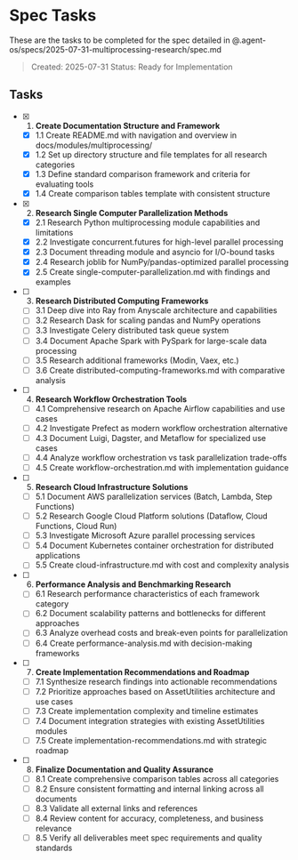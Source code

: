 # Spec Tasks

These are the tasks to be completed for the spec detailed in @.agent-os/specs/2025-07-31-multiprocessing-research/spec.md

> Created: 2025-07-31
> Status: Ready for Implementation

## Tasks

- [x] 1. **Create Documentation Structure and Framework**
  - [x] 1.1 Create README.md with navigation and overview in docs/modules/multiprocessing/
  - [x] 1.2 Set up directory structure and file templates for all research categories
  - [x] 1.3 Define standard comparison framework and criteria for evaluating tools
  - [x] 1.4 Create comparison tables template with consistent structure

- [x] 2. **Research Single Computer Parallelization Methods**
  - [x] 2.1 Research Python multiprocessing module capabilities and limitations
  - [x] 2.2 Investigate concurrent.futures for high-level parallel processing
  - [x] 2.3 Document threading module and asyncio for I/O-bound tasks
  - [x] 2.4 Research joblib for NumPy/pandas-optimized parallel processing
  - [x] 2.5 Create single-computer-parallelization.md with findings and examples

- [ ] 3. **Research Distributed Computing Frameworks**
  - [ ] 3.1 Deep dive into Ray from Anyscale architecture and capabilities
  - [ ] 3.2 Research Dask for scaling pandas and NumPy operations
  - [ ] 3.3 Investigate Celery distributed task queue system
  - [ ] 3.4 Document Apache Spark with PySpark for large-scale data processing
  - [ ] 3.5 Research additional frameworks (Modin, Vaex, etc.)
  - [ ] 3.6 Create distributed-computing-frameworks.md with comparative analysis

- [ ] 4. **Research Workflow Orchestration Tools**
  - [ ] 4.1 Comprehensive research on Apache Airflow capabilities and use cases
  - [ ] 4.2 Investigate Prefect as modern workflow orchestration alternative
  - [ ] 4.3 Document Luigi, Dagster, and Metaflow for specialized use cases
  - [ ] 4.4 Analyze workflow orchestration vs task parallelization trade-offs
  - [ ] 4.5 Create workflow-orchestration.md with implementation guidance

- [ ] 5. **Research Cloud Infrastructure Solutions**
  - [ ] 5.1 Document AWS parallelization services (Batch, Lambda, Step Functions)
  - [ ] 5.2 Research Google Cloud Platform solutions (Dataflow, Cloud Functions, Cloud Run)
  - [ ] 5.3 Investigate Microsoft Azure parallel processing services
  - [ ] 5.4 Document Kubernetes container orchestration for distributed applications
  - [ ] 5.5 Create cloud-infrastructure.md with cost and complexity analysis

- [ ] 6. **Performance Analysis and Benchmarking Research**
  - [ ] 6.1 Research performance characteristics of each framework category
  - [ ] 6.2 Document scalability patterns and bottlenecks for different approaches
  - [ ] 6.3 Analyze overhead costs and break-even points for parallelization
  - [ ] 6.4 Create performance-analysis.md with decision-making frameworks

- [ ] 7. **Create Implementation Recommendations and Roadmap**
  - [ ] 7.1 Synthesize research findings into actionable recommendations
  - [ ] 7.2 Prioritize approaches based on AssetUtilities architecture and use cases
  - [ ] 7.3 Create implementation complexity and timeline estimates
  - [ ] 7.4 Document integration strategies with existing AssetUtilities modules
  - [ ] 7.5 Create implementation-recommendations.md with strategic roadmap

- [ ] 8. **Finalize Documentation and Quality Assurance**
  - [ ] 8.1 Create comprehensive comparison tables across all categories
  - [ ] 8.2 Ensure consistent formatting and internal linking across all documents
  - [ ] 8.3 Validate all external links and references
  - [ ] 8.4 Review content for accuracy, completeness, and business relevance
  - [ ] 8.5 Verify all deliverables meet spec requirements and quality standards
